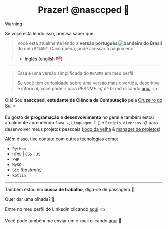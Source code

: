 <h1 align="center">Prazer! @nasccped 👋</h1>

<!-- conteúdo de aviso -->
> [!WARNING]
>
> Se você está lendo isso, precisa saber que:
>
> > Você está atualmente lendo a **versão português <img
> > src="./assets/flag-brazil.png"
> > style="height: 1rem"
> > alt="bandeira do Brasil">** do meu `README`.
> > Caso queira, pode acessar a página em:
> > - [inglês (english <img src="./assets/flag-usa.png" style="height: 1rem" alt="bandeira dos EUA">)][profile-link]
>
> ---
>
> > Essa é uma versão simplificada do `README` em meu perfil
> >
> > Se você tem curiosidade sobre uma versão mais divertida,
> > descritiva e informal, você pode ir para _README.inf.pt-br.md_
> > clicando [aqui][inf-readme-ptbr-link] 👈


<!-- seção sobre mim -->
Olá! Sou **nasccped**, **estudante de Ciência da Computação** pela
[Cruzeiro do Sul][cruzeiro-do-sul-link] ⭐

Eu gosto de **programação** e **desenvolvimento** no geral e também
estou atualmente aprendendo `Java ☕`, `Linguagem C 📠` e
`Scripts diversos 📋` para desenvolver meus projetos pessoais
([jogo da velha][tic-tac-low-repo] &
[manager de projetos][kojamp-man-repo])

Além disso, tive contato com outras tecnologias como:
- `Python`
- `HTML` | `CSS` | `JS`
- `PHP`
- `MySQL`
- `Git` _(bastante)_
- `Kotlin`


---

<!-- seção de trabalho -->
Também estou em **busca de trabalho**, diga-se de passagem 💼

Quer dar uma olhada? 👀

Entre no meu perfil do LinkedIn clicando [aqui][linkedin-link] 👈

Você pode também me enviar um e-mail clicando [aqui][sendme-an-email] 📩

<!-- links -->
[profile-link]: https://github.com/nasccped
[inf-readme-ptbr-link]: ./README.inf.pt-br.md
[cruzeiro-do-sul-link]: https://www.cruzeirodosul.edu.br/
[tic-tac-low-repo]: https://github.com/nasccped/tic-tac-low
[kojamp-man-repo]: https://github.com/nasccped/kojamp-man
[linkedin-link]: https://www.linkedin.com/in/nasccped/
[sendme-an-email]: mailto:pdbt.conteact@gmail.com?subject=Coloque%20o%20t%C3%ADtulo%20da%20mensagem%20aqui%20%20%E2%9C%8D%EF%B8%8F&body=N%C3%A3o%20se%20esque%C3%A7a%20de%20adicionar...%20bem...%20a%20mensagem%20%F0%9F%98%85
